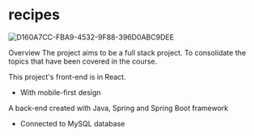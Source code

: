 # recipes
![D160A7CC-FBA9-4532-9F88-396D0ABC9DEE](https://github.com/pilahr/recipes/assets/125895065/bbf2cb58-bdf7-43e9-84be-82a6336625e2)

Overview
The project aims to be a full stack project. To consolidate the topics that have been covered in the course.

This project's front-end is in React.
  - With mobile-first design
  
A back-end created with Java, Spring and Spring Boot framework
  - Connected to MySQL database
